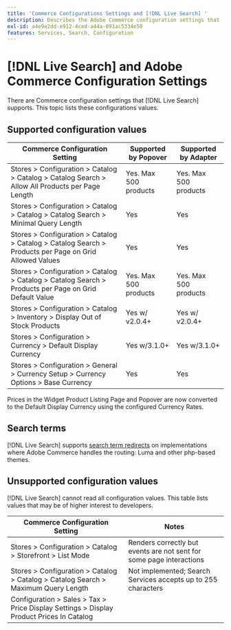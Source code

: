 ```yaml
---
title: 'Commerce Configurations Settings and [!DNL Live Search] '
description: Describes the Adobe Commerce configuration settings that [!DNL Live Search] can read.
exl-id: a4e9e2dd-e912-4ced-a44a-091ac5334e50
features: Services, Search, Configuration
---
```

# [!DNL Live Search] and Adobe Commerce Configuration Settings

There are Commerce configuration settings that [!DNL Live Search] supports. This topic lists these configurations values.

## Supported configuration values

|Commerce Configuration Setting|Supported by Popover|Supported by Adapter|
|---|---|---|
|Stores > Configuration > Catalog > Catalog > Catalog Search > Allow All Products per Page Length|Yes. Max 500 products|Yes. Max 500 products|
|Stores > Configuration > Catalog > Catalog > Catalog Search > Minimal Query Length|Yes|Yes|
|Stores > Configuration > Catalog > Catalog > Catalog Search > Products per Page on Grid Allowed Values|Yes|Yes|
|Stores > Configuration > Catalog > Catalog > Catalog Search > Products per Page on Grid Default Value|Yes. Max 500 products|Yes. Max 500 products|
|Stores > Configuration > Catalog > Inventory > Display Out of Stock Products|Yes w/ v2.0.4+|Yes w/ v2.0.4+|
|Stores > Configuration > Currency > Default Display Currency|Yes w/3.1.0+|Yes w/3.1.0+|
|Stores > Configuration > General > Currency Setup > Currency Options > Base Currency|Yes|Yes|

Prices in the Widget Product Listing Page and Popover are now converted to the Default Display Currency using the configured Currency Rates.

## Search terms

[!DNL Live Search] supports [search term redirects](https://experienceleague.adobe.com/docs/commerce-admin/catalog/catalog/search/search-terms.html) on implementations where Adobe Commerce handles the routing: Luma and other php-based themes.

## Unsupported configuration values

[!DNL Live Search] cannot read all configuration values. This table lists values that may be of higher interest to developers.

|Commerce Configuration Setting|Notes|
|---|---|
|Stores > Configuration > Catalog > Storefront > List Mode|Renders correctly but events are not sent for some page interactions|
|Stores > Configuration > Catalog > Catalog > Catalog Search > Maximum Query Length|Not implemented; Search Services accepts up to 255 characters|
|Configuration > Sales > Tax > Price Display Settings > Display Product Prices In Catalog||
